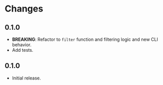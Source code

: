 Changes
=======

## 0.1.0

* **BREAKING**: Refactor to `filter` function and filtering logic and new CLI behavior.
* Add tests.

## 0.1.0

* Initial release.
